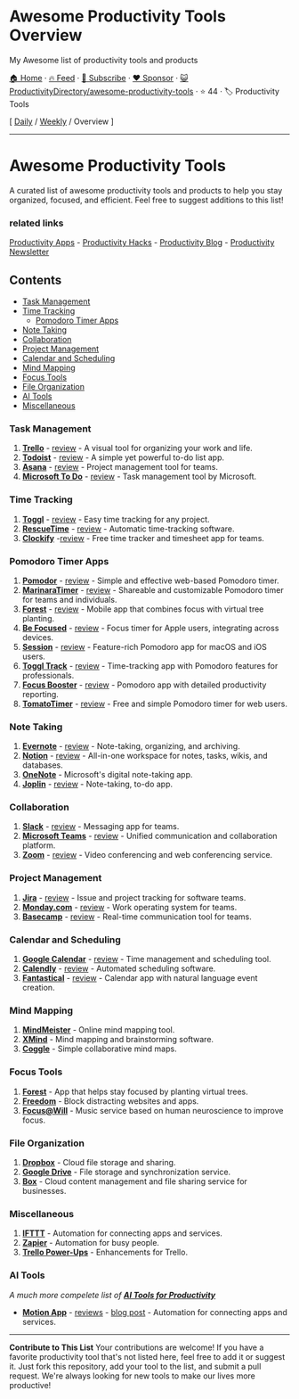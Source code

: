 # Awesome Productivity Tools Overview

My Awesome list of productivity tools and products

[🏠 Home](/README.md) · [🔥 Feed](https://www.trackawesomelist.com/ProductivityDirectory/awesome-productivity-tools/rss.xml) · [📮 Subscribe](https://trackawesomelist.us17.list-manage.com/subscribe?u=d2f0117aa829c83a63ec63c2f&id=36a103854c) · [❤️  Sponsor](https://github.com/sponsors/theowenyoung) · [😺 ProductivityDirectory/awesome-productivity-tools](https://github.com/ProductivityDirectory/awesome-productivity-tools) · ⭐ 44 · 🏷️ Productivity Tools

[ [Daily](/content/ProductivityDirectory/awesome-productivity-tools/README.md) / [Weekly](/content/ProductivityDirectory/awesome-productivity-tools/week/README.md) / Overview ]

---

# Awesome Productivity Tools

A curated list of awesome productivity tools and products to help you stay organized, focused, and efficient. Feel free to suggest additions to this list!

### related links

[Productivity Apps](https://productivity.directory) - [Productivity Hacks](https://productivity.directory/notes/hacks) - [Productivity Blog](https://blog.productivity.directory) - [Productivity Newsletter](https://newsletter.productivity.directory)

## Contents

*   [Task Management](#task-management)
*   [Time Tracking](#time-tracking)
    *   [Pomodoro Timer Apps](#pomodoro-timer-apps)
*   [Note Taking](#note-taking)
*   [Collaboration](#collaboration)
*   [Project Management](#project-management)
*   [Calendar and Scheduling](#calendar-and-scheduling)
*   [Mind Mapping](#mind-mapping)
*   [Focus Tools](#focus-tools)
*   [File Organization](#file-organization)
*   [AI Tools](#ai-tools)
*   [Miscellaneous](#miscellaneous)

### Task Management

1.  **[Trello](https://trello.com)** - [review](https://productivity.directory/trello) - A visual tool for organizing your work and life.
2.  **[Todoist](https://todoist.com)** - [review](https://productivity.directory/todoist) - A simple yet powerful to-do list app.
3.  **[Asana](https://asana.com)** - [review](https://productivity.directory/asana) - Project management tool for teams.
4.  **[Microsoft To Do](https://todo.microsoft.com)** - [review](https://productivity.directory/microsoft-todo) - Task management tool by Microsoft.

### Time Tracking

1.  **[Toggl](https://toggl.com)** - [review](https://productivity.directory/toggl) - Easy time tracking for any project.
2.  **[RescueTime](https://www.rescuetime.com)** - [review](https://productivity.directory/rescuetime) - Automatic time-tracking software.
3.  **[Clockify](https://clockify.me)** -[review](https://productivity.directory/clockify) - Free time tracker and timesheet app for teams.

### Pomodoro Timer Apps

1.  **[Pomodor](https://pomodor.app)** - [review](https://productivity.directory/pomodor) - Simple and effective web-based Pomodoro timer.
2.  **[MarinaraTimer](https://marinaratimer.com)** - [review](https://productivity.directory/marinaratimer) - Shareable and customizable Pomodoro timer for teams and individuals.
3.  **[Forest](https://www.forestapp.cc)** - [review](https://productivity.directory/forest) - Mobile app that combines focus with virtual tree planting.
4.  **[Be Focused](https://xwavesoft.com/be-focused-pro-mac-os-x.html)** - [review](https://productivity.directory/be-focused) - Focus timer for Apple users, integrating across devices.
5.  **[Session](https://www.stayinsession.com)** - [review](https://productivity.directory/session) - Feature-rich Pomodoro app for macOS and iOS users.
6.  **[Toggl Track](https://toggl.com/track)** - [review](https://productivity.directory/toggl-track) - Time-tracking app with Pomodoro features for professionals.
7.  **[Focus Booster](https://www.focusboosterapp.com)** - [review](https://productivity.directory/focus-booster) - Pomodoro app with detailed productivity reporting.
8.  **[TomatoTimer](https://tomato-timer.com)** - [review](https://productivity.directory/tomato-timer) - Free and simple Pomodoro timer for web users.

### Note Taking

1.  **[Evernote](https://evernote.com)** - [review](https://productivity.directory/evernote) - Note-taking, organizing, and archiving.
2.  **[Notion](https://www.notion.so)** - [review](https://productivity.directory/notion) - All-in-one workspace for notes, tasks, wikis, and databases.
3.  **[OneNote](https://www.onenote.com)** - Microsoft's digital note-taking app.
4.  **[Joplin](https://joplinapp.org)** - [review](https://productivity.directory/joplin) - Note-taking, to-do app.

### Collaboration

1.  **[Slack](https://slack.com)** - [review](https://productivity.directory/slack) - Messaging app for teams.
2.  **[Microsoft Teams](https://www.microsoft.com/en/microsoft-teams/group-chat-software)** - [review](https://productivity.directory/microsoft-teams) - Unified communication and collaboration platform.
3.  **[Zoom](https://zoom.us)** - [review](https://productivity.directory/zoom) - Video conferencing and web conferencing service.

### Project Management

1.  **[Jira](https://www.atlassian.com/software/jira)** - [review](https://productivity.directory/jira) - Issue and project tracking for software teams.
2.  **[Monday.com](https://monday.com)** - [review](https://productivity.directory/mondaydotcom) - Work operating system for teams.
3.  **[Basecamp](https://basecamp.com)** - [review](https://productivity.directory/basecamp) - Real-time communication tool for teams.

### Calendar and Scheduling

1.  **[Google Calendar](https://calendar.google.com)** - [review](https://productivity.directory/google-Calendar) - Time management and scheduling tool.
2.  **[Calendly](https://calendly.com)** - [review](https://productivity.directory/calendly) - Automated scheduling software.
3.  **[Fantastical](https://flexibits.com/fantastical)** - [review](https://productivity.directory/fantastical) - Calendar app with natural language event creation.

### Mind Mapping

1.  **[MindMeister](https://www.mindmeister.com)** - Online mind mapping tool.
2.  **[XMind](https://www.xmind.net)** - Mind mapping and brainstorming software.
3.  **[Coggle](https://coggle.it)** - Simple collaborative mind maps.

### Focus Tools

1.  **[Forest](https://www.forestapp.cc)** - App that helps stay focused by planting virtual trees.
2.  **[Freedom](https://freedom.to)** - Block distracting websites and apps.
3.  **[Focus@Will](https://www.focusatwill.com)** - Music service based on human neuroscience to improve focus.

### File Organization

1.  **[Dropbox](https://www.dropbox.com)** - Cloud file storage and sharing.
2.  **[Google Drive](https://drive.google.com)** - File storage and synchronization service.
3.  **[Box](https://www.box.com)** - Cloud content management and file sharing service for businesses.

### Miscellaneous

1.  **[IFTTT](https://ifttt.com)** - Automation for connecting apps and services.
2.  **[Zapier](https://zapier.com)** - Automation for busy people.
3.  **[Trello Power-Ups](https://trello.com/power-ups)** - Enhancements for Trello.

### AI Tools

*A much more compelete list of **[AI Tools for Productivity](https://productivity.directory/category/ai)***

*   **[Motion App](https://usemotion.com)** - [reviews](https://productivity.directory/motion) - [blog post](https://blog.productivity.directory/motion-app-review-a-deep-dive-into-the-ai-powered-productivity-app-78081e8107f7) - Automation for connecting apps and services.

***

**Contribute to This List**
Your contributions are welcome! If you have a favorite productivity tool that's not listed here, feel free to add it or suggest it. Just fork this repository, add your tool to the list, and submit a pull request. We're always looking for new tools to make our lives more productive!

